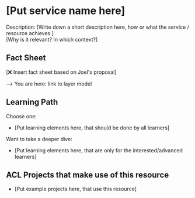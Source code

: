 # [Put service name here]

Description:
[Write down a short description here, how or what the service / resource achieves.] \
[Why is it relevant? In which context?]

## Fact Sheet

[❌ Insert fact sheet based on Joel's proposal]

--> You are here: link to layer model

## Learning Path

Choose one:

* [Put learning elements here, that should be done by all learners]

Want to take a deeper dive:

* [Put learning elements here, that are only for the interested/advanced learners]

## ACL Projects that make use of this resource

* [Put example projects here, that use this resource]
